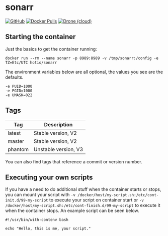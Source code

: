# sonarr

[![GitHub](https://img.shields.io/badge/source-github-lightgrey?style=flat-square)](https://github.com/hotio/docker-sonarr)
[![Docker Pulls](https://img.shields.io/docker/pulls/hotio/sonarr?style=flat-square)](https://hub.docker.com/r/hotio/sonarr)
[![Drone (cloud)](https://img.shields.io/drone/build/hotio/docker-sonarr?style=flat-square)](https://cloud.drone.io/hotio/docker-sonarr)

## Starting the container

Just the basics to get the container running:

```shell
docker run --rm --name sonarr -p 8989:8989 -v /tmp/sonarr:/config -e TZ=Etc/UTC hotio/sonarr
```

The environment variables below are all optional, the values you see are the defaults.

```shell
-e PUID=1000
-e PGID=1000
-e UMASK=022
```

## Tags

| Tag     | Description          |
| --------|----------------------|
| latest  | Stable version, V2   |
| master  | Stable version, V2   |
| phantom | Unstable version, V3 |

You can also find tags that reference a commit or version number.

## Executing your own scripts

If you have a need to do additional stuff when the container starts or stops, you can mount your script with `-v /docker/host/my-script.sh:/etc/cont-init.d/99-my-script` to execute your script on container start or `-v /docker/host/my-script.sh:/etc/cont-finish.d/99-my-script` to execute it when the container stops. An example script can be seen below.

```shell
#!/usr/bin/with-contenv bash

echo "Hello, this is me, your script."
```
